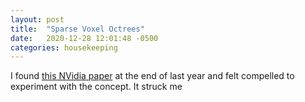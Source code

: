 ```yaml
---
layout: post
title:  "Sparse Voxel Octrees"
date:   2020-12-28 12:01:48 -0500
categories: housekeeping
---
```

I found [this NVidia paper](https://research.nvidia.com/sites/default/files/pubs/2010-02_Efficient-Sparse-Voxel/laine2010tr1_paper.pdf) at the end of last year 
and felt compelled to experiment with the concept. It struck me

